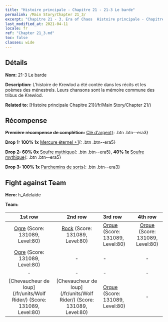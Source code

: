 ```yaml
---
title: "Histoire principale - Chapitre 21 - 21-3 Le barde"
permalink: /Main Story/Chapter 21_3/
excerpt: "Chapitre 21 - 3. Era of Chaos  Histoire principale - Chapitre 21_3. 21-3 Le barde"
last_modified_at: 2021-04-11
locale: fr
ref: "Chapter 21_3.md"
toc: false
classes: wide
---
```


## Détails

 **Nom:** 21-3 Le barde

 **Description:** L'histoire de Krewlod a été contée dans les récits et les poèmes des ménestrels. Leurs chansons sont la mémoire commune des tribus de Krewlod.

 **Related to:** [Histoire principale Chapitre 21](/fr/Main Story/Chapter 21/)

## Récompense

 **Première récompense de complétion:** [Clé d'argent](/fr/Items/con_693/){: .btn .btn--era3}

 **Drop 1:** **100% 1x** [Mercure éternel +1](/fr/Items/mat_70/){: .btn .btn--era5}

 **Drop 2:** **60% 0x** [Soufre mythique](/fr/Items/mat_64/){: .btn .btn--era5}, **40% 1x** [Soufre mythique](/fr/Items/mat_64/){: .btn .btn--era5}

 **Drop 3:** **100% 1x** [Parchemins de sorts](/fr/Items/con_694/){: .btn .btn--era3}


## Fight against Team
 **Hero:** h_Adelaide

 **Team:**


  | 1st row | 2nd row | 3rd row | 4th row |
  |:----:|:----:|:----|:----:|
  | [Ogre](/fr/units/Ogre/) (Score: 131089, Level:80)  | [Rock](/fr/units/Roc/) (Score: 131089, Level:80)  | [Orque](/fr/units/Orc/) (Score: 131089, Level:80)  | [Orque](/fr/units/Orc/) (Score: 131089, Level:80)  |
  | [Ogre](/fr/units/Ogre/) (Score: 131089, Level:80)  | - | - | - |
  | - | - | - | - |
  | [Chevaucheur de loup](/fr/units/Wolf Rider/) (Score: 131089, Level:80)  | [Chevaucheur de loup](/fr/units/Wolf Rider/) (Score: 131089, Level:80)  | [Orque](/fr/units/Orc/) (Score: 131089, Level:80)  | - |


